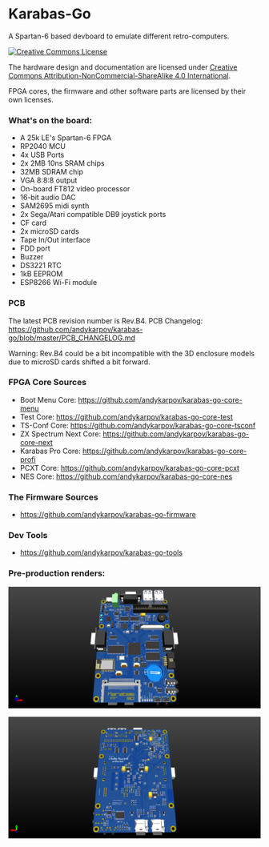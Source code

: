 # Karabas-Go

A Spartan-6 based devboard to emulate different retro-computers.

[![Creative Commons License](https://i.creativecommons.org/l/by-nc-sa/4.0/88x31.png)](http://creativecommons.org/licenses/by-nc-sa/4.0/)

The hardware design and documentation are licensed under [Creative Commons Attribution-NonCommercial-ShareAlike 4.0 International](http://creativecommons.org/licenses/by-nc-sa/4.0/).

FPGA cores, the firmware and other software parts are licensed by their own licenses.

### What's on the board:

- A 25k LE's Spartan-6 FPGA
- RP2040 MCU
- 4x USB Ports
- 2x 2MB 10ns SRAM chips
- 32MB SDRAM chip
- VGA 8:8:8 output
- On-board FT812 video processor
- 16-bit audio DAC
- SAM2695 midi synth
- 2x Sega/Atari compatible DB9 joystick ports
- CF card
- 2x microSD cards
- Tape In/Out interface
- FDD port
- Buzzer
- DS3221 RTC
- 1kB EEPROM
- ESP8266 Wi-Fi module

### PCB 

The latest PCB revision number is Rev.B4.
PCB Changelog: https://github.com/andykarpov/karabas-go/blob/master/PCB_CHANGELOG.md

Warning: Rev.B4 could be a bit incompatible with the 3D enclosure models due to microSD cards shifted a bit forward.

### FPGA Core Sources

- Boot Menu Core: https://github.com/andykarpov/karabas-go-core-menu
- Test Core: https://github.com/andykarpov/karabas-go-core-test
- TS-Conf Core: https://github.com/andykarpov/karabas-go-core-tsconf
- ZX Spectrum Next Core: https://github.com/andykarpov/karabas-go-core-next
- Karabas Pro Core: https://github.com/andykarpov/karabas-go-core-profi
- PCXT Core: https://github.com/andykarpov/karabas-go-core-pcxt
- NES Core: https://github.com/andykarpov/karabas-go-core-nes

### The Firmware Sources

- https://github.com/andykarpov/karabas-go-firmware

### Dev Tools

- https://github.com/andykarpov/karabas-go-tools

### Pre-production renders:

![image](https://github.com/andykarpov/karabas-go/blob/master/docs/karabas-go-top.png?raw=true)

![image](https://github.com/andykarpov/karabas-go/blob/master/docs/karabas-go-bot.png?raw=true)
